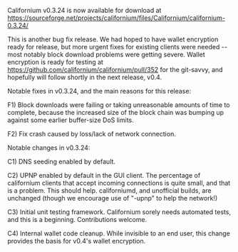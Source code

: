 Californium v0.3.24 is now available for download at
https://sourceforge.net/projects/californium/files/Californium/californium-0.3.24/

This is another bug fix release.  We had hoped to have wallet encryption ready for release, but more urgent fixes for existing clients were needed -- most notably block download problems were getting severe.  Wallet encryption is ready for testing at https://github.com/californium/californium/pull/352 for the git-savvy, and hopefully will follow shortly in the next release, v0.4.

Notable fixes in v0.3.24, and the main reasons for this release:

F1) Block downloads were failing or taking unreasonable amounts of time to complete, because the increased size of the block chain was bumping up against some earlier buffer-size DoS limits.

F2) Fix crash caused by loss/lack of network connection.

Notable changes in v0.3.24:

C1) DNS seeding enabled by default.

C2) UPNP enabled by default in the GUI client.  The percentage of californium clients that accept incoming connections is quite small, and that is a problem.  This should help.  californiumd, and unofficial builds, are unchanged (though we encourage use of "-upnp" to help the network!)

C3) Initial unit testing framework.  Californium sorely needs automated tests, and this is a beginning.  Contributions welcome.

C4) Internal wallet code cleanup.  While invisible to an end user, this change provides the basis for v0.4's wallet encryption.
